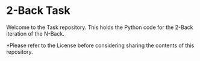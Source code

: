 # 2-Back Task
Welcome to the Task repository. This holds the Python code for the 2-Back iteration of the N-Back.
 
*Please refer to the License before considering sharing the contents of this repository. 